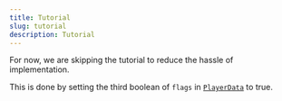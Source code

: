 ```yaml
---
title: Tutorial
slug: tutorial
description: Tutorial
---
```


For now, we are skipping the tutorial to reduce the hassle of implementation.

This is done by setting the third boolean of `flags` in [`PlayerData`](/thelaststand/app/data/playerdata) to true.
